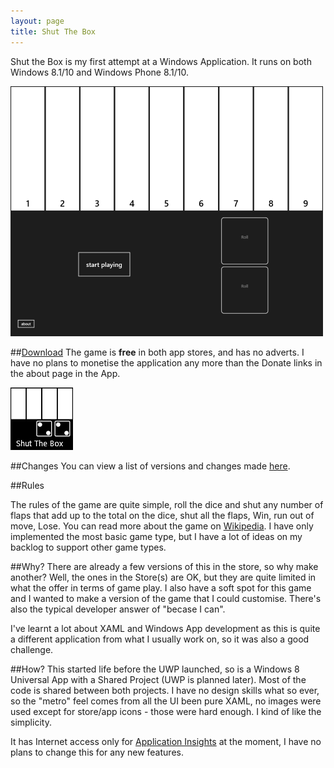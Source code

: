 ```yaml
---
layout: page
title: Shut The Box
---
```

Shut the Box is my first attempt at a Windows Application. It runs on both Windows 8.1/10 and Windows Phone 8.1/10.

![Screenshot][3]

##[Download][2]
The game is **free** in both app stores, and has no adverts. I have no plans to monetise the application 
any more than the Donate links in the about page in the App.  

[![Download Here][2]][4]

##Changes
You can view a list of versions and changes made [here][6].

##Rules

The rules of the game are quite simple, roll the dice and shut any number of flaps that add up to the 
total on the dice, shut all the flaps, Win, run out of move, Lose. You can read more about the game on 
[Wikipedia][1]. I have only implemented the most basic game type, but I have a lot of ideas on my backlog
to support other game types.

##Why?
There are already a few versions of this in the store, so why make another? Well, the ones in the Store(s) are OK, but they are quite limited in what the offer in terms of game play. 
I also have a soft spot for this game and I wanted to make a version of the
game that I could customise. There's also the typical developer answer of "becase I can".

I've learnt a lot about XAML and Windows App development as this is quite a different application from what
I usually work on, so it was also a good challenge.

##How?
This started life before the UWP launched, so is a Windows 8 Universal App with a Shared Project (UWP is planned later).
Most of the code is shared between both projects. I have no design skills what so ever, so the "metro" feel comes from 
all the UI been pure XAML, no images were used except for store/app icons - those were hard enough. I kind of like the simplicity.

It has Internet access only for [Application Insights][5] at the moment, I have no plans to change this for any new features.

 [1]:https://en.wikipedia.org/wiki/Shut_the_Box
 [2]:store-icon.png
 [3]:screenshot.png
 [4]:https://www.microsoft.com/en-us/store/apps/shut-the-box/9nblggh690qb
 [5]:https://azure.microsoft.com/en-gb/services/application-insights/
 [6]:changes.html